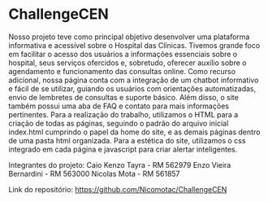 # ChallengeCEN
Nosso projeto teve como principal objetivo desenvolver uma plataforma informativa e acessível sobre o Hospital das Clínicas. Tivemos grande foco em facilitar o acesso dos usuários a informações essenciais sobre o hospital, seus serviços ofercidos e, sobretudo, oferecer auxílio sobre o agendamento e funcionamento das consultas online. Como recurso adicional, nossa página conta com a integração de um chatbot informativo e fácil de se utilizar, guiando os usuários com orientações automatizadas, envio de lembretes de consultas e suporte básico. Além disso, o site também possui uma aba de FAQ e contato para mais informações pertinentes. Para a realização do trabalho, utilizamos o HTML para a criação de todas as páginas, seguindo o padrão do arquivo inicial index.html cumprindo o papel da home do site, e as demais páginas dentro de uma pasta html organizada. Para a estética do site, utilizamos o css integrado em cada página e javascript para criar alertar inteligentes.

Integrantes do projeto:
Caio Kenzo Tayra - RM 562979
Enzo Vieira Bernardini - RM 563000 
Nicolas Mota - RM 561857

Link do repositório:
https://github.com/Nicomotac/ChallengeCEN
